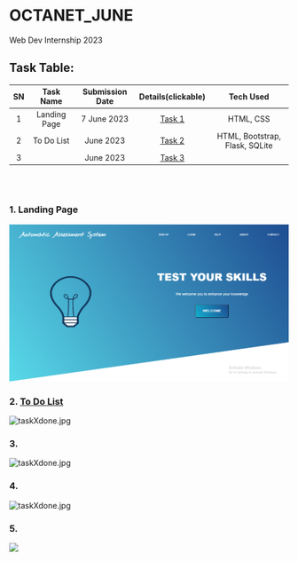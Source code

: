 # OCTANET_JUNE
Web Dev Internship 2023

## Task Table:
| SN | Task Name | Submission Date | Details(clickable) | Tech Used |
| :---: | :---: | :---: | :---: | :---: |
| 1 | Landing Page | 7 June 2023 | [Task 1](https://github.com/Rahullkumr/OCTANET_JUNE/blob/main/Task_assigned/Task%201.pdf) | HTML, CSS |
| 2 | To Do List | June 2023 | [Task 2](https://github.com/Rahullkumr/OCTANET_JUNE/blob/main/Task_assigned/Task2.pdf) | HTML, Bootstrap, Flask, SQLite |
| 3 |  | June 2023 | [Task 3](https://github.com/Rahullkumr/OCTANET_JUNE/blob/main/Task_assigned/Task3.pdf) |  |
 
<br><br>
### 1. Landing Page
![Task1_LandingPage](Task1_LandingPage/lp.png)<br>

### 2. [To Do List](https://octanet.in/task-2/)
![taskXdone.jpg]()<br>

### 3. 
![taskXdone.jpg]()<br>

### 4.
![taskXdone.jpg]()<br>

### 5.
![](task.jpg) <br>
